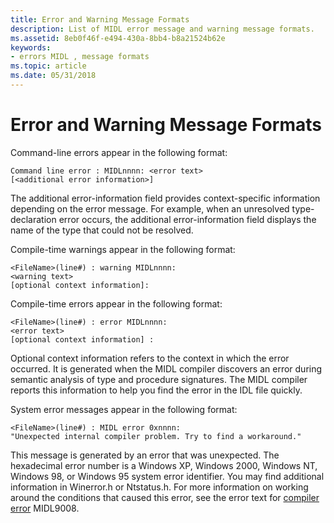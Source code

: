 ```yaml
---
title: Error and Warning Message Formats
description: List of MIDL error message and warning message formats.
ms.assetid: 8eb0f46f-e494-430a-8bb4-b8a21524b62e
keywords:
- errors MIDL , message formats
ms.topic: article
ms.date: 05/31/2018
---
```


# Error and Warning Message Formats

Command-line errors appear in the following format:

``` syntax
Command line error : MIDLnnnn: <error text> 
[<additional error information>]
```

The additional error-information field provides context-specific information depending on the error message. For example, when an unresolved type-declaration error occurs, the additional error-information field displays the name of the type that could not be resolved.

Compile-time warnings appear in the following format:

``` syntax
<FileName>(line#) : warning MIDLnnnn: 
<warning text>
[optional context information]:
```

Compile-time errors appear in the following format:

``` syntax
<FileName>(line#) : error MIDLnnnn: 
<error text>
[optional context information] :
```

Optional context information refers to the context in which the error occurred. It is generated when the MIDL compiler discovers an error during semantic analysis of type and procedure signatures. The MIDL compiler reports this information to help you find the error in the IDL file quickly.

System error messages appear in the following format:

``` syntax
<FileName>(line#) : MIDL error 0xnnnn: 
"Unexpected internal compiler problem. Try to find a workaround."
```

This message is generated by an error that was unexpected. The hexadecimal error number is a Windows XP, Windows 2000, Windows NT, Windows 98, or Windows 95 system error identifier. You may find additional information in Winerror.h or Ntstatus.h. For more information on working around the conditions that caused this error, see the error text for [compiler error](compiler-errors.md) MIDL9008.

 

 




